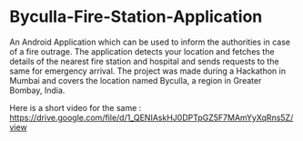 # Byculla-Fire-Station-Application
An Android Application which can be used to inform the authorities in case of a fire outrage. The application detects your location and fetches the details of the nearest fire station and hospital and sends requests to the same for emergency arrival. The project was made during a Hackathon in Mumbai and covers the location named Byculla, a region in Greater Bombay, India.

Here is a short video for the same : https://drive.google.com/file/d/1_QENIAskHJ0DPTpGZ5F7MAmYyXqRns5Z/view
